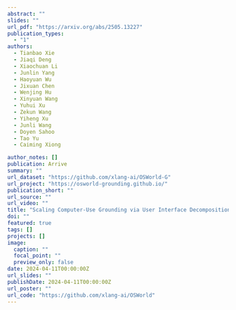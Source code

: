 ```yaml
---
abstract: ""
slides: ""
url_pdf: "https://arxiv.org/abs/2505.13227"
publication_types:
  - "1"
authors:
  - Tianbao Xie
  - Jiaqi Deng
  - Xiaochuan Li
  - Junlin Yang
  - Haoyuan Wu
  - Jixuan Chen
  - Wenjing Hu
  - Xinyuan Wang
  - Yuhui Xu
  - Zekun Wang
  - Yiheng Xu
  - Junli Wang
  - Doyen Sahoo
  - Tao Yu
  - Caiming Xiong

author_notes: []
publication: Arrive
summary: ""
url_dataset: "https://github.com/xlang-ai/OSWorld-G"
url_project: "https://osworld-grounding.github.io/"
publication_short: ""
url_source: ""
url_video: ""
title: "Scaling Computer-Use Grounding via User Interface Decomposition and Synthesis"
doi: ""
featured: true
tags: []
projects: []
image:
  caption: ""
  focal_point: ""
  preview_only: false
date: 2024-04-11T00:00:00Z
url_slides: ""
publishDate: 2024-04-11T00:00:00Z
url_poster: ""
url_code: "https://github.com/xlang-ai/OSWorld"
---
```

